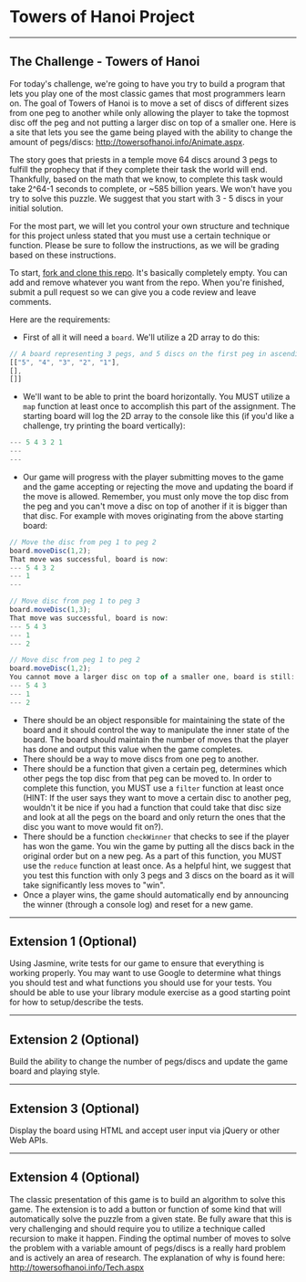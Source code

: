 # Towers of Hanoi Project

---

## The Challenge - Towers of Hanoi

For today's challenge, we're going to have you try to build a program that lets you play one of the most classic games that most programmers learn on. The goal of Towers of Hanoi is to move a set of discs of different sizes from one peg to another while only allowing the player to take the topmost disc off the peg and not putting a larger disc on top of a smaller one. Here is a site that lets you see the game being played with the ability to change the amount of pegs/discs: http://towersofhanoi.info/Animate.aspx.

The story goes that priests in a temple move 64 discs around 3 pegs to fulfill the prophecy that if they complete their task the world will end. Thankfully, based on the math that we know, to complete this task would take 2^64-1 seconds to complete, or ~585 billion years. We won't have you try to solve this puzzle. We suggest that you start with 3 - 5 discs in your initial solution.

For the most part, we will let you control your own structure and technique for this project unless stated that you must use a certain technique or function. Please be sure to follow the instructions, as we will be grading based on these instructions.

To start, [fork and clone this repo](https://github.com/projectshft/towers-of-hanoi). It's basically completely empty. You can add and remove whatever you want from the repo. When you're finished, submit a pull request so we can give you a code review and leave comments.

Here are the requirements:

- First of all it will need a `board`. We'll utilize a 2D array to do this:

```JavaScript
// A board representing 3 pegs, and 5 discs on the first peg in ascending order.  This is a normal starting position for the game.
[["5", "4", "3", "2", "1"],
[],
[]]
```

- We'll want to be able to print the board horizontally. You MUST utilize a `map` function at least once to accomplish this part of the assignment. The starting board will log the 2D array to the console like this (if you'd like a challenge, try printing the board vertically):

```JavaScript
--- 5 4 3 2 1
---
---
```

- Our game will progress with the player submitting moves to the game and the game accepting or rejecting the move and updating the board if the move is allowed. Remember, you must only move the top disc from the peg and you can't move a disc on top of another if it is bigger than that disc. For example with moves originating from the above starting board:

```JavaScript
// Move the disc from peg 1 to peg 2
board.moveDisc(1,2);
That move was successful, board is now:
--- 5 4 3 2
--- 1
---

// Move disc from peg 1 to peg 3
board.moveDisc(1,3);
That move was successful, board is now:
--- 5 4 3
--- 1
--- 2

// Move disc from peg 1 to peg 2
board.moveDisc(1,2);
You cannot move a larger disc on top of a smaller one, board is still:
--- 5 4 3
--- 1
--- 2
```

- There should be an object responsible for maintaining the state of the board and it should control the way to manipulate the inner state of the board. The board should maintain the number of moves that the player has done and output this value when the game completes.
- There should be a way to move discs from one peg to another.
- There should be a function that given a certain peg, determines which other pegs the top disc from that peg can be moved to. In order to complete this function, you MUST use a `filter` function at least once (HINT: If the user says they want to move a certain disc to another peg, wouldn't it be nice if you had a function that could take that disc size and look at all the pegs on the board and only return the ones that the disc you want to move would fit on?).
- There should be a function `checkWinner` that checks to see if the player has won the game. You win the game by putting all the discs back in the original order but on a new peg. As a part of this function, you MUST use the `reduce` function at least once. As a helpful hint, we suggest that you test this function with only 3 pegs and 3 discs on the board as it will take significantly less moves to "win".
- Once a player wins, the game should automatically end by announcing the winner (through a console log) and reset for a new game.

---

## Extension 1 (Optional)

Using Jasmine, write tests for our game to ensure that everything is working properly. You may want to use Google to determine what things you should test and what functions you should use for your tests. You should be able to use your library module exercise as a good starting point for how to setup/describe the tests.

---

## Extension 2 (Optional)

Build the ability to change the number of pegs/discs and update the game board and playing style.

---

## Extension 3 (Optional)

Display the board using HTML and accept user input via jQuery or other Web APIs.

---

## Extension 4 (Optional)

The classic presentation of this game is to build an algorithm to solve this game. The extension is to add a button or function of some kind that will automatically solve the puzzle from a given state. Be fully aware that this is very challenging and should require you to utilize a technique called recursion to make it happen. Finding the optimal number of moves to solve the problem with a variable amount of pegs/discs is a really hard problem and is actively an area of research. The explanation of why is found here: http://towersofhanoi.info/Tech.aspx
